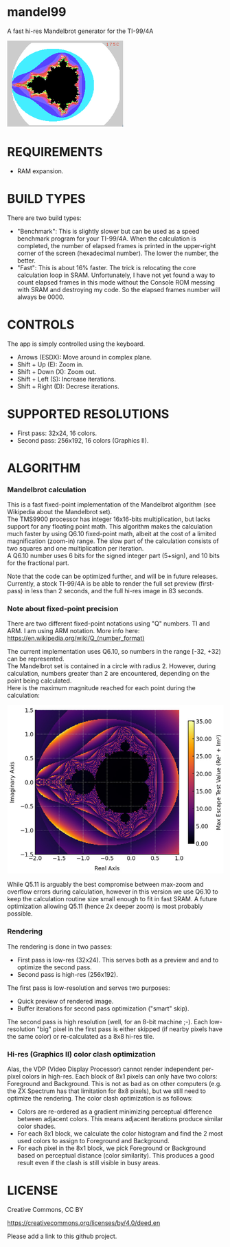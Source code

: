 # mandel99
A fast hi-res Mandelbrot generator for the TI-99/4A

![screenshots](media/screenshot-20251022.png)

# REQUIREMENTS

- RAM expansion.

# BUILD TYPES

There are two build types:
- "Benchmark": This is slightly slower but can be used as a speed benchmark program for your TI-99/4A. When the calculation is completed, the number of elapsed frames is printed in the upper-right corner of the screen (hexadecimal number). The lower the number, the better.
- "Fast": This is about 16% faster. The trick is relocating the core calculation loop in SRAM. Unfortunately, I have not yet found a way to count elapsed frames in this mode without the Console ROM messing with SRAM and destroying my code. So the elapsed frames number will always be 0000.


# CONTROLS

The app is simply controlled using the keyboard.
- Arrows (ESDX): Move around in complex plane.
- Shift + Up (E): Zoom in.
- Shift + Down (X): Zoom out.
- Shift + Left (S): Increase iterations.
- Shift + Right (D): Decrese iterations.

# SUPPORTED RESOLUTIONS
- First pass: 32x24, 16 colors.
- Second pass: 256x192, 16 colors (Graphics II).

# ALGORITHM

### Mandelbrot calculation
This is a fast fixed-point implementation of the Mandelbrot algorithm (see Wikipedia about the Mandelbrot set).  
The TMS9900 processor has integer 16x16-bits multiplication, but lacks support for any floating point math.
This algorithm makes the calculation much faster by using Q6.10 fixed-point math, albeit at the cost of a limited magnification (zoom-in) range. 
The slow part of the calculation consists of two squares and one multiplication per iteration.  
A Q6.10 number uses 6 bits for the signed integer part (5+sign), and 10 bits for the fractional part.  

Note that the code can be optimized further, and will be in future releases.  
Currently, a stock TI-99/4A is be able to render the full set preview (first-pass) in less than 2 seconds, and the full hi-res image in 83 seconds.

### Note about fixed-point precision

There are two different fixed-point notations using "Q" numbers. TI and ARM. I am using ARM notation. More info here:  
https://en.wikipedia.org/wiki/Q_(number_format)  

The current implementation uses Q6.10, so numbers in the range [-32, +32) can be represented.  
The Mandelbrot set is contained in a circle with radius 2. However, during calculation, numbers greater than 2 are encountered, depending on the point being calculated.  
Here is the maximum magnitude reached for each point during the calculation:  

![screenshots](media/max_values.jpg)

While Q5.11 is arguably the best compromise between max-zoom and overflow errors during calculation, however in this version we use Q6.10 to keep the calculation routine size small enough to fit in fast SRAM. A future optimization allowing Q5.11 (hence 2x deeper zoom) is most probably possible.

### Rendering

The rendering is done in two passes:
- First pass is low-res (32x24). This serves both as a preview and and to optimize the second pass.
- Second pass is high-res (256x192).

The first pass is low-resolution and serves two purposes:
- Quick preview of rendered image.
- Buffer iterations for second pass optimization ("smart" skip).

The second pass is high resolution (well, for an 8-bit machine ;-).
Each low-resolution "big" pixel in the first pass is either skipped (if nearby pixels have the same color) or re-calculated as a 8x8 hi-res tile.

### Hi-res (Graphics II) color clash optimization

Alas, the VDP (Video Display Processor) cannot render independent per-pixel colors in high-res.
Each block of 8x1 pixels can only have two colors: Foreground and Background.
This is not as bad as on other computers (e.g. the ZX Spectrum has that limitation for 8x8 pixels), but we still need to optimize the rendering.
The color clash optimization is as follows:
- Colors are re-ordered as a gradient minimizing perceptual difference between adjacent colors. This means adjacent iterations produce similar color shades.
- For each 8x1 block, we calculate the color histogram and find the 2 most used colors to assign to Foreground and Background.
- For each pixel in the 8x1 block, we pick Foreground or Background based on perceptual distance (color similarity).
This produces a good result even if the clash is still visible in busy areas.

# LICENSE

Creative Commons, CC BY

https://creativecommons.org/licenses/by/4.0/deed.en

Please add a link to this github project.
